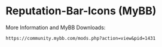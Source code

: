 # Reputation-Bar-Icons (MyBB)


More Information and MyBB Downloads:

    https://community.mybb.com/mods.php?action=view&pid=1431
